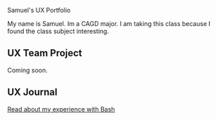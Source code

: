 Samuel's UX Portfolio



My name is Samuel. Im a CAGD major. I am taking this class because I found the class subject interesting.

## UX Team Project

Coming soon.

## UX Journal

[Read about my experience with Bash](j01/)

